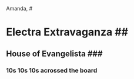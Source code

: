 Amanda, #<h1>Electra Extravaganza
 ##<h2>House of Evangelista
 ###<h3>10s 10s 10s acrossed the board
